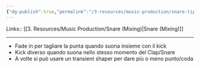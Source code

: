 ```yaml
---
{"dg-publish":true,"permalink":"/3-resources/music-production/snare-tips-and-tricks/"}
---
```


Links:: [[3. Resources/Music Production/Snare (Mixing)\|Snare (Mixing)]]

---

- Fade in per tagliare la punta quando suona insieme con il kick
- Kick diverso quando suona nello stesso momento del Clap/Snare
- A volte si può usare un transient shaper per dare più o meno punto/coda




